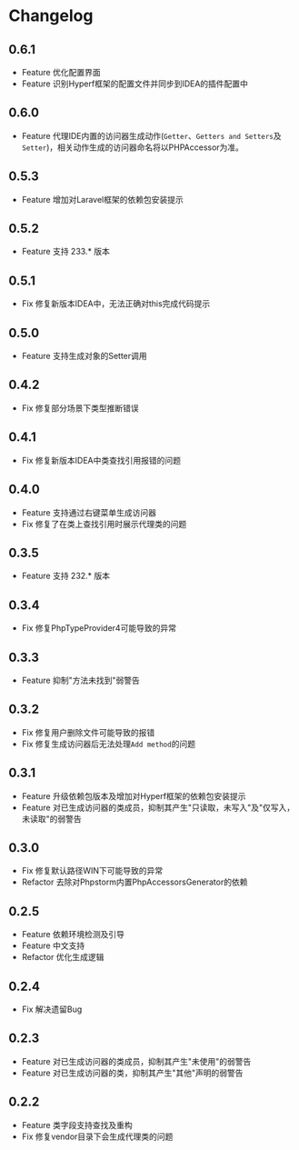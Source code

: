 # Changelog

## 0.6.1

* Feature 优化配置界面
* Feature 识别Hyperf框架的配置文件并同步到IDEA的插件配置中

## 0.6.0

* Feature 代理IDE内置的访问器生成动作(`Getter`、`Getters and Setters`及`Setter`)，相关动作生成的访问器命名将以PHPAccessor为准。

## 0.5.3

* Feature 增加对Laravel框架的依赖包安装提示

## 0.5.2

* Feature 支持 233.* 版本

## 0.5.1

* Fix 修复新版本IDEA中，无法正确对this完成代码提示

## 0.5.0

* Feature 支持生成对象的Setter调用

## 0.4.2

* Fix 修复部分场景下类型推断错误

## 0.4.1

* Fix 修复新版本IDEA中类查找引用报错的问题

## 0.4.0

* Feature 支持通过右键菜单生成访问器
* Fix 修复了在类上查找引用时展示代理类的问题

## 0.3.5

* Feature 支持 232.* 版本

## 0.3.4

* Fix 修复PhpTypeProvider4可能导致的异常

## 0.3.3

* Feature 抑制"方法未找到"弱警告

## 0.3.2

* Fix 修复用户删除文件可能导致的报错
* Fix 修复生成访问器后无法处理`Add method`的问题

## 0.3.1

* Feature 升级依赖包版本及增加对Hyperf框架的依赖包安装提示
* Feature 对已生成访问器的类成员，抑制其产生"只读取，未写入"及"仅写入，未读取"的弱警告

## 0.3.0

* Fix 修复默认路径WIN下可能导致的异常
* Refactor 去除对Phpstorm内置PhpAccessorsGenerator的依赖

## 0.2.5

* Feature 依赖环境检测及引导
* Feature 中文支持
* Refactor 优化生成逻辑

## 0.2.4

* Fix 解决遗留Bug

## 0.2.3

* Feature 对已生成访问器的类成员，抑制其产生"未使用"的弱警告
* Feature 对已生成访问器的类，抑制其产生"其他"声明的弱警告

## 0.2.2

* Feature 类字段支持查找及重构
* Fix 修复vendor目录下会生成代理类的问题
